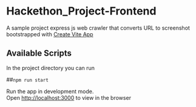 # Hackethon_Project-Frontend

A sample project express js web crawler that converts URL to screenshot bootstrapped with [Create Vite App](https://vitejs.dev/guide/)

## Available Scripts

In the project directory you can run

##`npm run start`

Run the app in development mode.\
Open [http://localhost:3000](http://localhost:3000) to view in the browser
